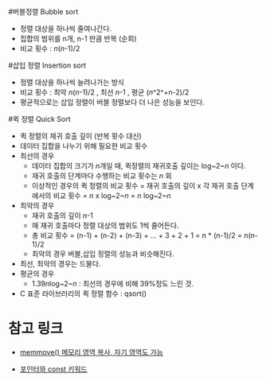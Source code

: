 #버블정렬 Bubble sort
- 정렬 대상을 하나씩 줄여나간다.
- 집합의 범위를 n개, n-1 만큼 반복 (순회)
- 비교 횟수 : *n*(*n*-1)/2

#삽입 정렬 Insertion sort
- 정렬 대상을 하나씩 늘려나가는 방식
- 비교 횟수 : 최악 *n*(*n*-1)/2 , 최선 *n*-1 , 평균 (*n*^2^+n-2)/2
- 평균적으로는 삽입 정렬이 버블 정렬보다 더 나은 성능을 보인다.

#퀵 정렬 Quick Sort
- 퀵 정렬의 재귀 호출 깊이 (반복 횟수 대신)
- 데이터 집합을 나누기 위해 필요한 비교 횟수
- 최선의 경우
	- 데이터 집합의 크기가 *n*개일 때, 퀵정렬의 재귀호출 깊이는 log~2~*n* 이다.
	- 재귀 호출의 단계마다 수행하는 비교 횟수는 *n* 회
	- 이상적인 경우의 퀵 정렬의 비교 횟수 = 재귀 호출의 깊이 x 각 재귀 호출 단계에서의 비교 횟수 = *n* x log~2~*n* = *n* log~2~*n*
- 최악의 경우
	- 재귀 호출의 깊이 *n*-1
	- 매 재귀 호출마다 정렬 대상의 범위도 1씩 줄어든다.
	- 총 비교 횟수 = (n-1) + (n-2) + (n-3) + ... + 3 + 2 + 1 = n * (n-1)/2 = n(n-1)/2
	- 최악의 경우 버블,삽입 정렬의 성능과 비슷해진다.
- 최선, 최악의 경우는 드물다.
- 평균의 경우
	- 1.39*n*log~2~*n* : 최선의 경우에 비해 39%정도 느린 것.
- C 표준 라이브러리의 퀵 정렬 함수 : qsort()

# 참고 링크
- [memmove() 메모리 영역 복사, 자기 영역도 가능](http://forum.falinux.com/zbxe/index.php?document_srl=408167&mid=C_LIB)

- [포인터와 const 키워드](http://proneer.tistory.com/entry/C%EC%96%B8%EC%96%B4-%ED%8F%AC%EC%9D%B8%ED%84%B0%EC%99%80-const-%ED%82%A4%EC%9B%8C%EB%93%9C)
